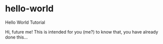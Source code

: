 # hello-world
Hello World Tutorial

Hi, future me!
This is intended for you (me?) to know that, you have already done this...
